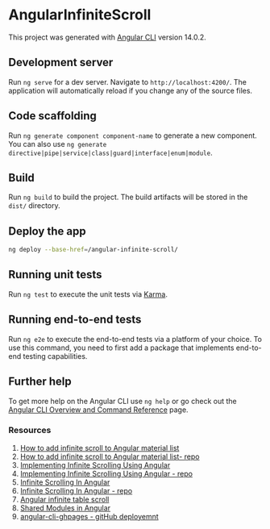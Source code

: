 # AngularInfiniteScroll

This project was generated with [Angular CLI](https://github.com/angular/angular-cli) version 14.0.2.

## Development server

Run `ng serve` for a dev server. Navigate to `http://localhost:4200/`. The application will automatically reload if you change any of the source files.

## Code scaffolding

Run `ng generate component component-name` to generate a new component. You can also use `ng generate directive|pipe|service|class|guard|interface|enum|module`.

## Build

Run `ng build` to build the project. The build artifacts will be stored in the `dist/` directory.

## Deploy the app

```bash
ng deploy --base-href=/angular-infinite-scroll/
```

## Running unit tests

Run `ng test` to execute the unit tests via [Karma](https://karma-runner.github.io).

## Running end-to-end tests

Run `ng e2e` to execute the end-to-end tests via a platform of your choice. To use this command, you need to first add a package that implements end-to-end testing capabilities.

## Further help

To get more help on the Angular CLI use `ng help` or go check out the [Angular CLI Overview and Command Reference](https://angular.io/cli) page.

### Resources

1. [How to add infinite scroll to Angular material list](https://zoaibkhan.com/blog/create-a-fast-infinite-scrolling-list-in-angular/)
2. [How to add infinite scroll to Angular material list- repo](https://github.com/thisiszoaib/angular-infinite-scroll)
3. [Implementing Infinite Scrolling Using Angular](https://levelup.gitconnected.com/implementing-infinite-scrolling-using-angular-82c66f27e817)
4. [Implementing Infinite Scrolling Using Angular - repo](https://github.com/mwiginton/angular-infinite-scroll-example)
5. [Infinite Scrolling In Angular](https://blog.openreplay.com/infinite-scrolling-in-angular/)
6. [Infinite Scrolling In Angular - repo](https://github.com/EJINEROZ/Infinite-Scroller-With-Angular)
7. [Angular infinite table scroll](https://stackblitz.com/edit/angular-material-data-table-infinite-scroll)
8. [Shared Modules in Angular](https://dev.to/jwp/shared-modules-in-angular-274k)
9. [angular-cli-ghpages - gitHub deployemnt](https://www.npmjs.com/package/angular-cli-ghpages)
